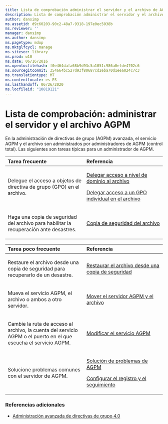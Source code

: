 ```yaml
---
title: Lista de comprobación administrar el servidor y el archivo de AGPM
description: Lista de comprobación administrar el servidor y el archivo de AGPM
author: dansimp
ms.assetid: d9c60203-90c2-48a7-9318-197e0ec5038b
ms.reviewer: ''
manager: dansimp
ms.author: dansimp
ms.pagetype: mdop
ms.mktglfcycl: manage
ms.sitesec: library
ms.prod: w10
ms.date: 06/16/2016
ms.openlocfilehash: f0e464dafa68b9d93c5a1051c986a0efde4702c6
ms.sourcegitcommit: 354664bc527d93f80687cd2eba70d1eea024c7c3
ms.translationtype: MT
ms.contentlocale: es-ES
ms.lasthandoff: 06/26/2020
ms.locfileid: "10819121"
---
```

# Lista de comprobación: administrar el servidor y el archivo AGPM


En la administración de directivas de grupo (AGPM) avanzada, el servicio AGPM y el archivo son administrados por administradores de AGPM (control total). Las siguientes son tareas típicas para un administrador de AGPM.

<table>
<colgroup>
<col width="50%" />
<col width="50%" />
</colgroup>
<thead>
<tr class="header">
<th align="left">Tarea frecuente</th>
<th align="left">Referencia</th>
</tr>
</thead>
<tbody>
<tr class="odd">
<td align="left"><p>Delegue el acceso a objetos de directiva de grupo (GPO) en el archivo.</p></td>
<td align="left"><p><a href="delegate-domain-level-access-to-the-archive-agpm40.md" data-raw-source="[Delegate Domain-Level Access to the Archive](delegate-domain-level-access-to-the-archive-agpm40.md)">Delegar acceso a nivel de dominio al archivo</a></p>
<p><a href="delegate-access-to-an-individual-gpo-in-the-archive-agpm40.md" data-raw-source="[Delegate Access to an Individual GPO in the Archive](delegate-access-to-an-individual-gpo-in-the-archive-agpm40.md)">Delegar acceso a un GPO individual en el archivo</a></p></td>
</tr>
<tr class="even">
<td align="left"><p>Haga una copia de seguridad del archivo para habilitar la recuperación ante desastres.</p></td>
<td align="left"><p><a href="back-up-the-archive-agpm40.md" data-raw-source="[Back Up the Archive](back-up-the-archive-agpm40.md)">Copia de seguridad del archivo</a></p></td>
</tr>
</tbody>
</table>

 

<table>
<colgroup>
<col width="50%" />
<col width="50%" />
</colgroup>
<thead>
<tr class="header">
<th align="left">Tarea poco frecuente</th>
<th align="left">Referencia</th>
</tr>
</thead>
<tbody>
<tr class="odd">
<td align="left"><p>Restaure el archivo desde una copia de seguridad para recuperarlo de un desastre.</p></td>
<td align="left"><p><a href="restore-the-archive-from-a-backup-agpm40.md" data-raw-source="[Restore the Archive from a Backup](restore-the-archive-from-a-backup-agpm40.md)">Restaurar el archivo desde una copia de seguridad</a></p></td>
</tr>
<tr class="even">
<td align="left"><p>Mueva el servicio AGPM, el archivo o ambos a otro servidor.</p></td>
<td align="left"><p><a href="move-the-agpm-server-and-the-archive-agpm40.md" data-raw-source="[Move the AGPM Server and the Archive](move-the-agpm-server-and-the-archive-agpm40.md)">Mover el servidor AGPM y el archivo</a></p></td>
</tr>
<tr class="odd">
<td align="left"><p>Cambie la ruta de acceso al archivo, la cuenta del servicio AGPM o el puerto en el que escucha el servicio AGPM.</p></td>
<td align="left"><p><a href="modify-the-agpm-service-agpm40.md" data-raw-source="[Modify the AGPM Service](modify-the-agpm-service-agpm40.md)">Modificar el servicio AGPM</a></p></td>
</tr>
<tr class="even">
<td align="left"><p>Solucione problemas comunes con el servidor de AGPM.</p></td>
<td align="left"><p><a href="troubleshooting-agpm-agpm40.md" data-raw-source="[Troubleshooting AGPM](troubleshooting-agpm-agpm40.md)">Solución de problemas de AGPM</a></p>
<p><a href="configure-logging-and-tracing-agpm40.md" data-raw-source="[Configure Logging and Tracing](configure-logging-and-tracing-agpm40.md)">Configurar el registro y el seguimiento</a></p></td>
</tr>
</tbody>
</table>

 

### Referencias adicionales

-   [Administración avanzada de directivas de grupo 4.0](advanced-group-policy-management-40.md)

 

 





